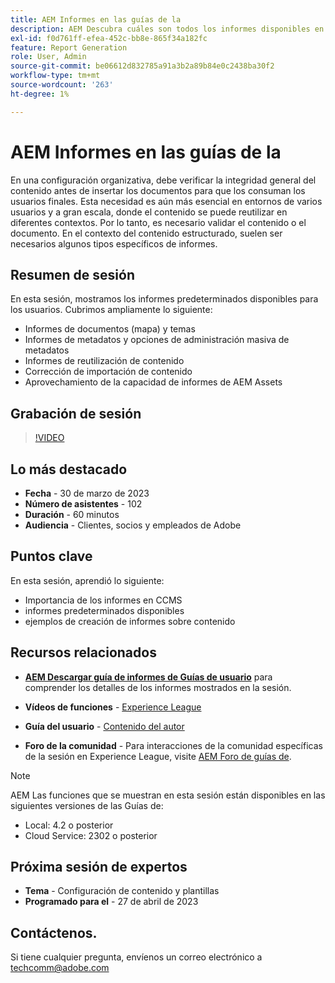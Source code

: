```yaml
---
title: AEM Informes en las guías de la
description: AEM Descubra cuáles son todos los informes disponibles en la para ayudar a los usuarios a mejorar la calidad del contenido.
exl-id: f0d761ff-efea-452c-bb8e-865f34a182fc
feature: Report Generation
role: User, Admin
source-git-commit: be06612d832785a91a3b2a89b84e0c2438ba30f2
workflow-type: tm+mt
source-wordcount: '263'
ht-degree: 1%

---
```


# AEM Informes en las guías de la

En una configuración organizativa, debe verificar la integridad general del contenido antes de insertar los documentos para que los consuman los usuarios finales. Esta necesidad es aún más esencial en entornos de varios usuarios y a gran escala, donde el contenido se puede reutilizar en diferentes contextos. Por lo tanto, es necesario validar el contenido o el documento. En el contexto del contenido estructurado, suelen ser necesarios algunos tipos específicos de informes.


## Resumen de sesión

En esta sesión, mostramos los informes predeterminados disponibles para los usuarios. Cubrimos ampliamente lo siguiente:
- Informes de documentos (mapa) y temas
- Informes de metadatos y opciones de administración masiva de metadatos
- Informes de reutilización de contenido
- Corrección de importación de contenido
- Aprovechamiento de la capacidad de informes de AEM Assets


## Grabación de sesión

>[!VIDEO](https://video.tv.adobe.com/v/3417529/guides--reporting-reporting?quality=12&learn=on)


## Lo más destacado

- **Fecha** - 30 de marzo de 2023
- **Número de asistentes** - 102
- **Duración** - 60 minutos
- **Audiencia** - Clientes, socios y empleados de Adobe


## Puntos clave

En esta sesión, aprendió lo siguiente:
- Importancia de los informes en CCMS
- informes predeterminados disponibles
- ejemplos de creación de informes sobre contenido


## Recursos relacionados

- **[AEM Descargar guía de informes de Guías de usuario](./assets/aem-guides-expert-session-reports-documentation.pdf)** para comprender los detalles de los informes mostrados en la sesión.

- **Vídeos de funciones** -  [Experience League](https://experienceleague.adobe.com/docs/experience-manager-guides-learn/videos/output-generation/working-with-reports.html?lang=en)

- **Guía del usuario** - [Contenido del autor](https://help.adobe.com/en_US/xml-documentation-for-adobe-experience-manager/index.html#t=DXML-master-map%2Freports-intro.html)

- **Foro de la comunidad** - Para interacciones de la comunidad específicas de la sesión en Experience League, visite  [AEM Foro de guías de](https://experienceleaguecommunities.adobe.com/t5/experience-manager-guides/bd-p/xml-documentation-discussions).

>[!NOTE]
>
> AEM Las funciones que se muestran en esta sesión están disponibles en las siguientes versiones de las Guías de:
> - Local: 4.2 o posterior
> - Cloud Service: 2302 o posterior


## Próxima sesión de expertos

- **Tema** - Configuración de contenido y plantillas
- **Programado para el** - 27 de abril de 2023


## Contáctenos.

Si tiene cualquier pregunta, envíenos un correo electrónico a <techcomm@adobe.com>
